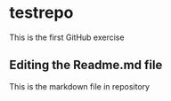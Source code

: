 # testrepo
This is the first GitHub exercise
## Editing the Readme.md file

This is the markdown file in repository
